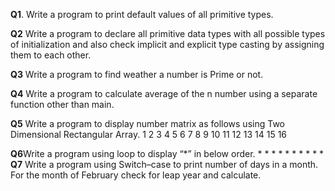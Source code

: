 **Q1**.	Write a program to print default values of all primitive types.

**Q2**	Write a program to declare all primitive data types with all possible types of initialization and also check implicit and explicit type casting by assigning them to each other.

**Q3**	Write a program to find weather a number is Prime or not.

**Q4**	Write a program to calculate average of the n number using a separate function other than main. 

**Q5**	Write a program to display number matrix as follows using Two Dimensional Rectangular Array.
  	 1       2         3       4 
               	 5       6         7       8 
               	 9       10       11     12 
                	13     14       15      16 

**Q6**Write a program using loop to display  “*” in below order.
                *
                *      *
                *      *      *
                *      *      *      *
**Q7** Write a program using Switch–case to print number of days in a month. For the month of February   check for leap year and calculate. 	

